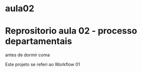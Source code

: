 # aula02

# Reprositorio aula 02 - processo departamentais
antes de dormir coma

Este projeto se referi ao Workflow 01